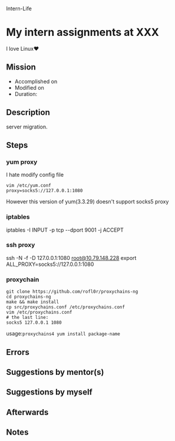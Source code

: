 Intern-Life
# My intern assignments at XXX
I love Linux♥

## Mission 
* Accomplished on 
* Modified on 
* Duration: 


## Description
server migration.

## Steps
### yum proxy
I hate modify config file
```
vim /etc/yum.conf
proxy=socks5://127.0.0.1:1080
```
However this version of yum(3.3.29) doesn't support socks5 proxy
### iptables
iptables -I INPUT -p tcp --dport 9001 -j ACCEPT

### ssh proxy
ssh -N -f -D 127.0.0.1:1080 root@10.79.148.228
export ALL_PROXY=socks5://127.0.0.1:1080

### proxychain
```
git clone https://github.com/rofl0r/proxychains-ng
cd proxychains-ng
make && make install
cp src/proxychains.conf /etc/proxychains.conf
vim /etc/proxychains.conf
# the last line:
socks5 127.0.0.1 1080
```

usage:`proxychains4 yum install package-name`
## Errors


## Suggestions by mentor(s)


## Suggestions by myself


## Afterwards

## Notes